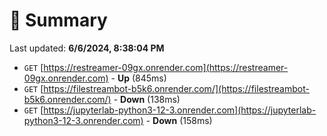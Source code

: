 # 📖 Summary
Last updated: **6/6/2024, 8:38:04 PM**

- `GET` [https://restreamer-09gx.onrender.com](https://restreamer-09gx.onrender.com) - **Up** (845ms)
- `GET` [https://filestreambot-b5k6.onrender.com/](https://filestreambot-b5k6.onrender.com/) - **Down** (138ms)
- `GET` [https://jupyterlab-python3-12-3.onrender.com](https://jupyterlab-python3-12-3.onrender.com) - **Down** (158ms)
